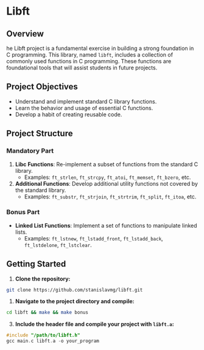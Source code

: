 # Libft

## Overview

he Libft project is a fundamental exercise in building a strong foundation in C programming.  This library, named `libft`, includes a collection of commonly used functions in C programming. These functions are foundational tools that will assist students in future projects.

## Project Objectives

- Understand and implement standard C library functions.
- Learn the behavior and usage of essential C functions.
- Develop a habit of creating reusable code.

## Project Structure

### Mandatory Part

1. **Libc Functions**: Re-implement a subset of functions from the standard C library.
    - Examples: `ft_strlen`, `ft_strcpy`, `ft_atoi`, `ft_memset`, `ft_bzero`, etc.
2. **Additional Functions**: Develop additional utility functions not covered by the standard library.
    - Examples: `ft_substr`, `ft_strjoin`, `ft_strtrim`, `ft_split`, `ft_itoa`, etc.

### Bonus Part

- **Linked List Functions**: Implement a set of functions to manipulate linked lists.
    - Examples: `ft_lstnew`, `ft_lstadd_front`, `ft_lstadd_back`, `ft_lstdelone`, `ft_lstclear`.

## Getting Started

1. **Clone the repository:**

```bash
git clone https://github.com/stanislavmg/libft.git
```

1. **Navigate to the project directory and compile:**

```bash
cd libft && make && make bonus
```
3. **Include the header file and compile your project with `libft.a`:**

```c
#include "/path/to/libft.h"
gcc main.c libft.a -o your_program
```
